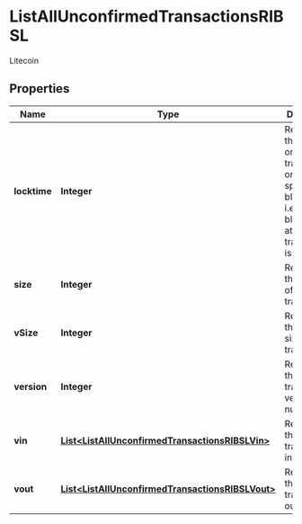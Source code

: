 

# ListAllUnconfirmedTransactionsRIBSL

Litecoin

## Properties

Name | Type | Description | Notes
------------ | ------------- | ------------- | -------------
**locktime** | **Integer** | Represents the locktime on the transaction on the specific blockchain, i.e. the blockheight at which the transaction is valid. | 
**size** | **Integer** | Represents the total size of this transaction. | 
**vSize** | **Integer** | Represents the virtual size of this transaction. | 
**version** | **Integer** | Represents the transaction&#39;s version number. | 
**vin** | [**List&lt;ListAllUnconfirmedTransactionsRIBSLVin&gt;**](ListAllUnconfirmedTransactionsRIBSLVin.md) | Represents the transaction inputs. | 
**vout** | [**List&lt;ListAllUnconfirmedTransactionsRIBSLVout&gt;**](ListAllUnconfirmedTransactionsRIBSLVout.md) | Represents the transaction outputs. | 



